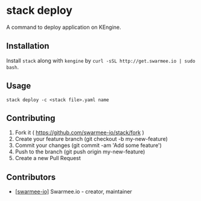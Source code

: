 # stack deploy

A command to deploy application on KEngine.

## Installation

Install `stack` along with `kengine` by `curl -sSL http://get.swarmee.io | sudo bash`.

## Usage

`stack deploy -c <stack file>.yaml name`

## Contributing

1. Fork it ( https://github.com/swarmee-io/stack/fork )
2. Create your feature branch (git checkout -b my-new-feature)
3. Commit your changes (git commit -am 'Add some feature')
4. Push to the branch (git push origin my-new-feature)
5. Create a new Pull Request

## Contributors

- [[swarmee-io]](https://github.com/[swarmee-io]) Swarmee.io - creator, maintainer
